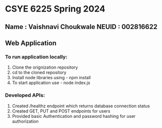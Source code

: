 # CSYE 6225 Spring 2024
## Name : Vaishnavi Choukwale  NEUID : 002816622

## Web Application

### To run application locally:

1. Clone the orignization repository
2. cd to the cloned repository
3. Install node libraries using - npm install
4. To start application use - node index.js

### Developed APIs:

1. Created /healthz endpoint which returns database connection status
2. Created GET, PUT and POST endpoints for users
3. Provided basic Authentication and password hashing for user authorization